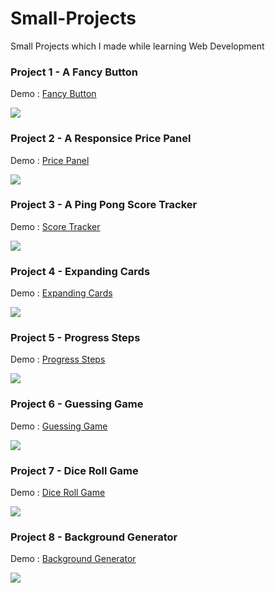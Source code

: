 # Small-Projects

Small Projects which I made while learning Web Development

<h3>Project 1 - A Fancy Button</h3>
<p>Demo : 
    <a target="_blank" href="https://harshitbhat.github.io/Small-Projects/1-fancyButton/021.fancyButton.html">
        Fancy Button
    </a>
</p>
<img src='https://github.com/harshitbhat/Small-Projects/blob/master/screenshots/project1.gif'/>

<h3>Project 2 - A Responsice Price Panel </h3>
<p>Demo : 
    <a href="https://harshitbhat.github.io/Small-Projects/2-pricePanel/026.pricePanel.html">
        Price Panel
    </a>
</p>
<img src='https://github.com/harshitbhat/Small-Projects/blob/master/screenshots/project2.jpeg' />

<h3>Project 3 - A Ping Pong Score Tracker</h3>
<p>Demo : 
    <a href="https://harshitbhat.github.io/Small-Projects/3-scoreKeeper/index.html">
        Score Tracker
    </a>
</p>
<img src='https://github.com/harshitbhat/Small-Projects/blob/master/screenshots/project3.gif' />

<h3>Project 4 - Expanding Cards</h3>
<p>Demo : 
    <a href="https://harshitbhat.github.io/Small-Projects/4-expandingCards/index.html">
        Expanding Cards
    </a>
</p>
<img src='https://github.com/harshitbhat/Small-Projects/blob/master/screenshots/project4.gif' />

<h3>Project 5 - Progress Steps</h3>
<p>Demo : 
    <a href="https://harshitbhat.github.io/Small-Projects/5-progressSteps/index.html">
        Progress Steps
    </a>
</p>
<img src='https://github.com/harshitbhat/Small-Projects/blob/master/screenshots/project5.gif' />

<h3>Project 6 - Guessing Game</h3>
<p>Demo : 
    <a href="https://harshitbhat.github.io/Small-Projects/6-guessTheNumber/index.html">
        Guessing Game
    </a>
</p>
<img src='https://github.com/harshitbhat/Small-Projects/blob/master/screenshots/project6.gif' />

<h3>Project 7 - Dice Roll Game </h3>
<p>Demo : 
    <a href="https://harshitbhat.github.io/Small-Projects/7-diceRollGame/index.html">
        Dice Roll Game
    </a>
</p>
<img src='https://github.com/harshitbhat/Small-Projects/blob/master/screenshots/project7.gif' />

<h3>Project 8 - Background Generator </h3>
<p>Demo : 
    <a href="https://harshitbhat.github.io/Small-Projects/8-backGroundGenerator/index.html">
        Background Generator
    </a>
</p>
<img src='https://github.com/harshitbhat/Small-Projects/blob/master/screenshots/project8.gif /'>
